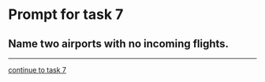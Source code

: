 # Prompt for task 7

## Name two airports with no incoming flights.

---

[continue to task 7](./task7-v.html)
